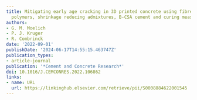 ```yaml
---
title: Mitigating early age cracking in 3D printed concrete using fibres, superabsorbent
  polymers, shrinkage reducing admixtures, B-CSA cement and curing measures
authors:
- G. M. Moelich
- P. J. Kruger
- R. Combrinck
date: '2022-09-01'
publishDate: '2024-06-17T14:55:15.463747Z'
publication_types:
- article-journal
publication: '*Cement and Concrete Research*'
doi: 10.1016/J.CEMCONRES.2022.106862
links:
- name: URL
  url: https://linkinghub.elsevier.com/retrieve/pii/S0008884622001545
---
```

